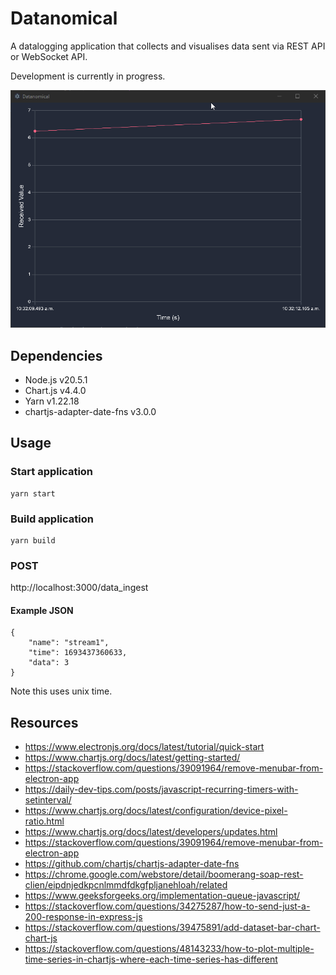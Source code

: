 # Datanomical  
A datalogging application that collects and visualises data sent via REST API or WebSocket API.  

Development is currently in progress.  

<img width="600" src="demo.gif" alt="Application Demo">  

## Dependencies  
- Node.js v20.5.1  
- Chart.js v4.4.0  
- Yarn v1.22.18  
- chartjs-adapter-date-fns v3.0.0  

## Usage  

### Start application
``` 
yarn start  
``` 

### Build application
``` 
yarn build  
``` 

### POST
http://localhost:3000/data_ingest  

#### Example JSON  
``` 
{
	"name": "stream1",
	"time": 1693437360633,
	"data": 3
}  
``` 
Note this uses unix time.  

## Resources  
- https://www.electronjs.org/docs/latest/tutorial/quick-start  
- https://www.chartjs.org/docs/latest/getting-started/  
- https://stackoverflow.com/questions/39091964/remove-menubar-from-electron-app  
- https://daily-dev-tips.com/posts/javascript-recurring-timers-with-setinterval/  
- https://www.chartjs.org/docs/latest/configuration/device-pixel-ratio.html  
- https://www.chartjs.org/docs/latest/developers/updates.html  
- https://stackoverflow.com/questions/39091964/remove-menubar-from-electron-app  
- https://github.com/chartjs/chartjs-adapter-date-fns  
- https://chrome.google.com/webstore/detail/boomerang-soap-rest-clien/eipdnjedkpcnlmmdfdkgfpljanehloah/related  
- https://www.geeksforgeeks.org/implementation-queue-javascript/  
- https://stackoverflow.com/questions/34275287/how-to-send-just-a-200-response-in-express-js  
- https://stackoverflow.com/questions/39475891/add-dataset-bar-chart-chart-js  
- https://stackoverflow.com/questions/48143233/how-to-plot-multiple-time-series-in-chartjs-where-each-time-series-has-different  

